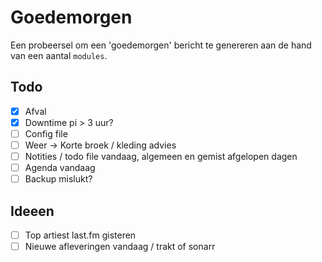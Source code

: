# Goedemorgen
Een probeersel om een 'goedemorgen' bericht te genereren aan de hand van een aantal `modules`.

## Todo
- [x] Afval
- [x] Downtime pi > 3 uur?
- [ ] Config file
- [ ] Weer -> Korte broek / kleding advies
- [ ] Notities / todo file vandaag, algemeen en gemist afgelopen dagen
- [ ] Agenda vandaag
- [ ] Backup mislukt?

## Ideeen
- [ ] Top artiest last.fm gisteren
- [ ] Nieuwe afleveringen vandaag / trakt of sonarr